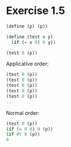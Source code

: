 # Exercise 1.5

```scheme
(define (p) (p))

(define (test x y)
  (if (= x 0) 0 y))

(test 0 (p))
```

Applicative order:

```scheme
(test 0 (p))
(test 0 (p))
(test 0 (p))
(test 0 (p))
(test 0 (p))
...
```

Normal order:

```scheme
(test 0 (p))
(if (= 0 0) 0 (p))
(if #t 0 (p))
0
```
